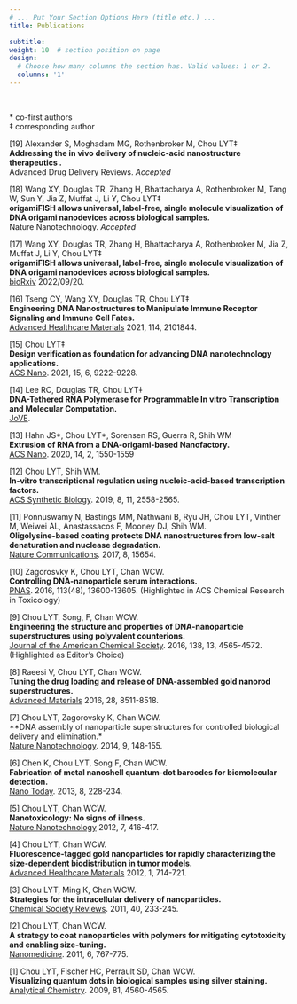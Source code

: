 ```yaml
---
# ... Put Your Section Options Here (title etc.) ...
title: Publications

subtitle:
weight: 10  # section position on page
design:
  # Choose how many columns the section has. Valid values: 1 or 2.
  columns: '1'
---
```

<br>

\* co-first authors<br>
‡ corresponding author<br>

[19] Alexander S, Moghadam MG, Rothenbroker M, Chou LYT‡ <br>
**Addressing the in vivo delivery of nucleic-acid nanostructure therapeutics .** <br>
Advanced Drug Delivery Reviews. *Accepted*

[18] Wang XY, Douglas TR, Zhang H, Bhattacharya A, Rothenbroker M, Tang W, Sun Y, Jia Z, Muffat J, Li Y, Chou LYT‡ <br>
**origamiFISH allows universal, label-free, single molecule visualization of DNA origami nanodevices across biological samples.** <br>
Nature Nanotechnology. *Accepted*

[17] Wang XY, Douglas TR, Zhang H, Bhattacharya A, Rothenbroker M, Jia Z, Muffat J, Li Y, Chou LYT‡ <br>
**origamiFISH allows universal, label-free, single molecule visualization of DNA origami nanodevices across biological samples.** <br>
[bioRxiv](https://www.biorxiv.org/content/10.1101/2022.09.19.508533v2) 2022/09/20.

[16] Tseng CY, Wang XY, Douglas TR, Chou LYT‡ <br>
**Engineering DNA Nanostructures to Manipulate Immune Receptor Signaling and Immune Cell Fates.** <br>
[Advanced Healthcare Materials](https://onlinelibrary.wiley.com/doi/abs/10.1002/adhm.202101844) 2021, 114, 2101844.

[15] Chou LYT‡ <br>
**Design verification as foundation for advancing DNA nanotechnology applications.** <br> 
[ACS Nano](https://pubs.acs.org/doi/10.1021/acsnano.1c04304). 2021, 15, 6, 9222-9228.<br>


[14] Lee RC, Douglas TR, Chou LYT‡ <br>
**DNA-Tethered RNA Polymerase for Programmable In vitro Transcription and Molecular Computation.** <br>
[JoVE](https://www.jove.com/v/62073/dna-tethered-rna-polymerase-for-programmable-vitro-transcription).<br>

[13]  Hahn JS*, Chou LYT*, Sorensen RS, Guerra R, Shih WM <br> 
**Extrusion of RNA from a DNA-origami-based Nanofactory.** <br>
[ACS Nano](https://pubs.acs.org/doi/10.1021/acsnano.9b06466). 2020, 14, 2, 1550-1559

[12]  Chou LYT, Shih WM. <br>
**In-vitro transcriptional regulation using nucleic-acid-based transcription factors.** <br>
[ACS Synthetic Biology](https://pubs.acs.org/doi/10.1021/acssynbio.9b00242). 2019, 8, 11, 2558-2565.

[11]  Ponnuswamy N, Bastings MM, Nathwani B, Ryu JH, Chou LYT, Vinther M, Weiwei AL, Anastassacos F, Mooney DJ, Shih WM. <br>
**Oligolysine-based coating protects DNA nanostructures from low-salt denaturation and nuclease degradation.**<br>
[Nature Communications](https://www.nature.com/articles/ncomms15654). 2017, 8, 15654.

[10]  Zagorosvky K, Chou LYT, Chan WCW. <br>
**Controlling DNA-nanoparticle serum interactions.** <br>
[PNAS](https://www.pnas.org/doi/10.1073/pnas.1610028113). 2016, 113(48), 13600-13605.
(Highlighted in ACS Chemical Research in Toxicology)

[9]  Chou LYT, Song, F, Chan WCW. <br>
**Engineering the structure and properties of DNA-nanoparticle superstructures using polyvalent counterions.**<br>
[Journal of the American Chemical Society](). 2016, 138, 13, 4565-4572. (Highlighted as Editor’s Choice)

[8] Raeesi V, Chou LYT, Chan WCW.<br>
**Tuning the drug loading and release of DNA-assembled gold nanorod superstructures.** <br>
[Advanced Materials](https://onlinelibrary.wiley.com/doi/10.1002/adma.201600773) 2016, 28, 8511-8518.

[7] Chou LYT, Zagorovsky K, Chan WCW.<br>
**DNA assembly of nanoparticle superstructures for controlled biological delivery and elimination.*<br>
[Nature Nanotechnology](https://www.nature.com/articles/nnano.2013.309). 2014, 9, 148-155.

[6] Chen K, Chou LYT, Song F, Chan WCW. <br>
**Fabrication of metal nanoshell quantum-dot barcodes for biomolecular detection.** <br>
[Nano Today](https://www.sciencedirect.com/science/article/abs/pii/S1748013213000467). 2013, 8, 228-234.

[5] Chou LYT, Chan WCW.<br>
**Nanotoxicology: No signs of illness.** <br>
[Nature Nanotechnology](https://www.nature.com/articles/nnano.2012.110) 2012, 7, 416-417.

[4] Chou LYT, Chan WCW.<br>
**Fluorescence-tagged gold nanoparticles for rapidly characterizing the size-dependent biodistribution in tumor models.** <br>
[Advanced Healthcare Materials](https://onlinelibrary.wiley.com/doi/10.1002/adhm.201200084) 2012, 1, 714-721.

[3] Chou LYT, Ming K, Chan WCW. <br>
**Strategies for the intracellular delivery of nanoparticles.** <br>
[Chemical Society Reviews](https://pubs.rsc.org/en/content/articlehtml/2011/cs/c0cs00003e). 2011, 40, 233-245.

[2] Chou LYT, Chan WCW.<br>
**A strategy to coat nanoparticles with polymers for mitigating cytotoxicity and enabling size-tuning.** <br>
[Nanomedicine](https://www.futuremedicine.com/doi/abs/10.2217/nnm.11.58?src=recsys&journalCode=nnm). 2011, 6, 767-775.

[1] Chou LYT, Fischer HC, Perrault SD, Chan WCW. <br>
**Visualizing quantum dots in biological samples using silver staining.** <br>
[Analytical Chemistry](https://pubs.acs.org/doi/10.1021/ac900344a). 2009, 81, 4560-4565.
